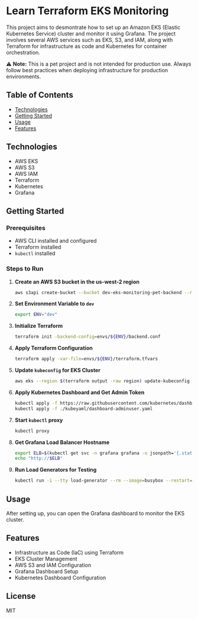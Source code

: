 # Learn Terraform EKS Monitoring

This project aims to desmontrate how to set up an Amazon EKS (Elastic Kubernetes Service) cluster and monitor it using Grafana. The project involves several AWS services such as EKS, S3, and IAM, along with Terraform for infrastructure as code and Kubernetes for container orchestration.

:warning: **Note:** This is a pet project and is not intended for production use. Always follow best practices when deploying infrastructure for production environments.

## Table of Contents
- [Technologies](#technologies)
- [Getting Started](#getting-started)
- [Usage](#usage)
- [Features](#features)

## Technologies
- AWS EKS
- AWS S3
- AWS IAM
- Terraform
- Kubernetes
- Grafana

## Getting Started

### Prerequisites
- AWS CLI installed and configured
- Terraform installed
- `kubectl` installed

### Steps to Run
1. **Create an AWS S3 bucket in the us-west-2 region**
    ```bash
    aws s3api create-bucket --bucket dev-eks-monitoring-pet-backend --region us-west-2 --create-bucket-configuration LocationConstraint=us-west-2
    ```
  
2. **Set Environment Variable to `dev`**
    ```bash
    export ENV="dev"
    ```

3. **Initialize Terraform**
    ```bash
    terraform init -backend-config=envs/${ENV}/backend.conf
    ```

4. **Apply Terraform Configuration**
    ```bash
    terraform apply -var-file=envs/${ENV}/terraform.tfvars
    ```

5. **Update `kubeconfig` for EKS Cluster**
    ```bash
    aws eks --region $(terraform output -raw region) update-kubeconfig --name $(terraform output -raw cluster_name)
    ```

6. **Apply Kubernetes Dashboard and Get Admin Token**
    ```bash
    kubectl apply -f https://raw.githubusercontent.com/kubernetes/dashboard/v2.4.0/aio/deploy/recommended.yaml
    kubectl apply -f ./kubeyaml/dashboard-adminuser.yaml
    ```

7. **Start `kubectl` proxy**
    ```bash
    kubectl proxy
    ```

8. **Get Grafana Load Balancer Hostname**
    ```bash
    export ELB=$(kubectl get svc -n grafana grafana -o jsonpath='{.status.loadBalancer.ingress[0].hostname}')
    echo "http://$ELB"
    ```

9. **Run Load Generators for Testing**
    ```bash
    kubectl run -i --tty load-generator --rm --image=busybox --restart=Never -- /bin/sh -c "while sleep 0.001; do wget -q -O- http://quote-fe-v1; done"
    ```

## Usage

After setting up, you can open the Grafana dashboard to monitor the EKS cluster.

## Features
- Infrastructure as Code (IaC) using Terraform
- EKS Cluster Management
- AWS S3 and IAM Configuration
- Grafana Dashboard Setup
- Kubernetes Dashboard Configuration

## License

MIT
